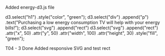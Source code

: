 Added energy-d3.js file 

d3.select("h1")
.style("color", "green");
d3.select("div")
.append("p")
.text("Purchasing a low energy consumption TV will help with your energy bills!");
d3.select("svg")
.append("rect")
d3.select("svg")
.append("rect")
.attr("x", 50)
.attr("y", 50)
.attr("width", 100)
.attr("height", 30)
.style("fill", "green");

T04 - 3 Done
Added responsive SVG and test rect

